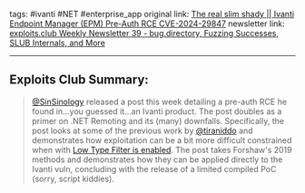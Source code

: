 tags:  #ivanti #NET #enterprise_app 
original link:  [The real slim shady || Ivanti Endpoint Manager (EPM) Pre-Auth RCE CVE-2024-29847](https://summoning.team/blog/ivanti-epm-cve-2024-29847-deserialization-rce/) 
newsletter link: [exploits.club Weekly Newsletter 39 - bug.directory, Fuzzing Successes, SLUB Internals, and More](https://blog.exploits.club/exploits-club-weekly-newsletter-39-bug-directory-fuzzing-successes-slub-internals-and-more-2/)

---
## Exploits Club Summary:
>  [@SinSinology](https://x.com/SinSinology) released a post this week detailing a pre-auth RCE he found in...you guessed it...an Ivanti product. The post doubles as a primer on .NET Remoting and its (many) downfalls. Specifically, the post looks at some of the previous work by [@tiraniddo](https://x.com/tiraniddo) and demonstrates how exploitation can be a bit more difficult constrained when with [Low Type Filter is enabled](https://www.tiraniddo.dev/2019/10/bypassing-low-type-filter-in-net.html). The post takes Forshaw's 2019 methods and demonstrates how they can be applied directly to the Ivanti vuln, concluding with the release of a limited compiled PoC (sorry, script kiddies). 